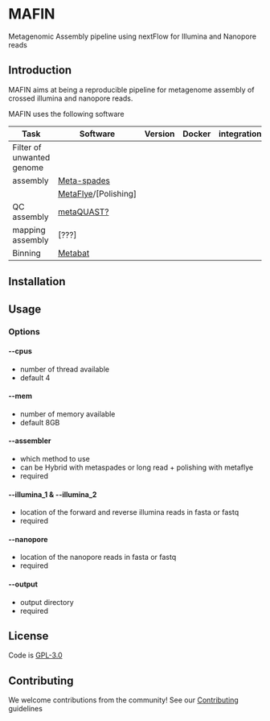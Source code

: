 # MAFIN
Metagenomic Assembly pipeline using nextFlow for Illumina and Nanopore reads


## Introduction

MAFIN aims at being a reproducible pipeline for metagenome assembly
of crossed illumina and nanopore reads.

MAFIN uses the following software

| Task | Software | Version | Docker | integration|
| --- | --- | --- | --- | --- |
| Filter of unwanted genome |  |  |  |  |
| assembly | [Meta-spades](http://cab.spbu.ru/software/spades/) |  |  |  |
| | [MetaFlye](https://github.com/fenderglass/Flye)/[Polishing] |  | | |
| QC assembly | [metaQUAST?](http://bioinf.spbau.ru/metaquast)| |   |  |
| mapping assembly | [???] |  |  | |
| Binning | [Metabat](https://bitbucket.org/berkeleylab/metabat/src/master/) |  |  | |

## Installation


## Usage


### Options

#### --cpus
* number of thread available
* default 4

#### --mem
* number of memory available
* default 8GB

#### --assembler
* which method to use
* can be Hybrid with metaspades or long read + polishing with metaflye
* required

#### --illumina_1 & --illumina_2
* location of the forward and reverse illumina reads in fasta or fastq 
* required

#### --nanopore
* location of the nanopore reads in fasta or fastq
* required

#### --output
* output directory
* required


## License

Code is [GPL-3.0](LICENSE)

## Contributing

We welcome contributions from the community! See our
[Contributing](CONTRIBUTING.md) guidelines
